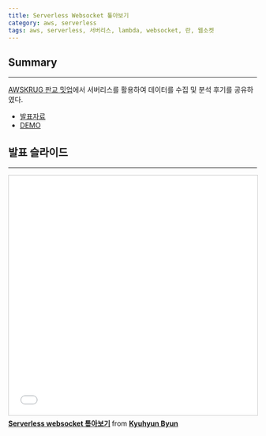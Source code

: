 ```yaml
---
title: Serverless Websocket 톺아보기
category: aws, serverless
tags: aws, serverless, 서버리스, lambda, websocket, 란, 웹소켓
---
```

## Summary
---
[AWSKRUG 판교 밋업](https://github.com/awskrug/pangyo-group/blob/master/meetups/20190410_meetup.md)에서 서버리스를 활용하여 데이터를 수집 및 분석 후기를 공유하였다.

- [발표자료](https://www.slideshare.net/KyuhyunByun1/serverless-websocket)
- [DEMO](https://bit.ly/ws-sls-demo)

## 발표 슬라이드
---

<iframe src="//www.slideshare.net/slideshow/embed_code/key/2t3CPEH4R9hfI5" width="595" height="485" frameborder="0" marginwidth="0" marginheight="0" scrolling="no" style="border:1px solid #CCC; border-width:1px; margin-bottom:5px; max-width: 100%;" allowfullscreen> </iframe> <div style="margin-bottom:5px"> <strong> <a href="//www.slideshare.net/KyuhyunByun1/serverless-websocket" title="Serverless websocket 톺아보기" target="_blank">Serverless websocket 톺아보기</a> </strong> from <strong><a href="https://www.slideshare.net/KyuhyunByun1" target="_blank">Kyuhyun Byun</a></strong> </div>

